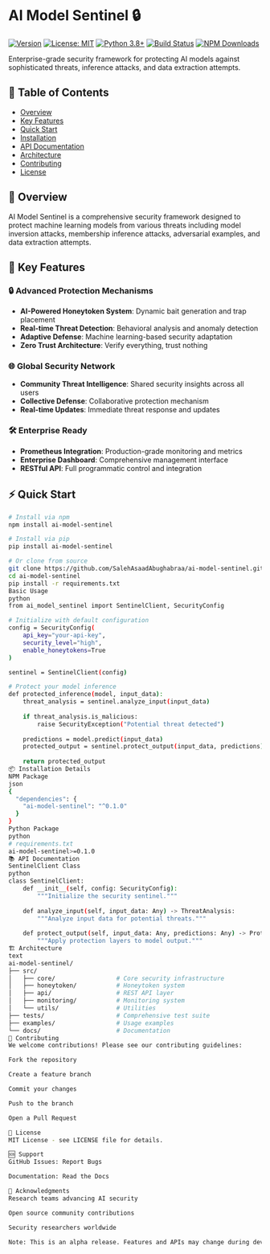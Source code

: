 ﻿# AI Model Sentinel 🔒

[![Version](https://img.shields.io/badge/version-0.1.0--alpha.0-blue.svg)](https://www.npmjs.com/package/ai-model-sentinel)
[![License: MIT](https://img.shields.io/badge/License-MIT-green.svg)](https://opensource.org/licenses/MIT)
[![Python 3.8+](https://img.shields.io/badge/python-3.8%2B-blue.svg)](https://www.python.org/)
[![Build Status](https://img.shields.io/badge/build-passing-brightgreen.svg)](https://github.com/SalehAsaadAbughabraa/ai-model-sentinel/actions)
[![NPM Downloads](https://img.shields.io/npm/dm/ai-model-sentinel.svg)](https://www.npmjs.com/package/ai-model-sentinel)

Enterprise-grade security framework for protecting AI models against sophisticated threats, inference attacks, and data extraction attempts.

## 🌟 Table of Contents
- [Overview](#-overview)
- [Key Features](#-key-features)
- [Quick Start](#-quick-start)
- [Installation](#-installation)
- [API Documentation](#-api-documentation)
- [Architecture](#-architecture)
- [Contributing](#-contributing)
- [License](#-license)

## 📖 Overview
AI Model Sentinel is a comprehensive security framework designed to protect machine learning models from various threats including model inversion attacks, membership inference attacks, adversarial examples, and data extraction attempts.

## 🚀 Key Features

### 🔒 Advanced Protection Mechanisms
- **AI-Powered Honeytoken System**: Dynamic bait generation and trap placement
- **Real-time Threat Detection**: Behavioral analysis and anomaly detection
- **Adaptive Defense**: Machine learning-based security adaptation
- **Zero Trust Architecture**: Verify everything, trust nothing

### 🌐 Global Security Network
- **Community Threat Intelligence**: Shared security insights across all users
- **Collective Defense**: Collaborative protection mechanism
- **Real-time Updates**: Immediate threat response and updates

### 🛠️ Enterprise Ready
- **Prometheus Integration**: Production-grade monitoring and metrics
- **Enterprise Dashboard**: Comprehensive management interface
- **RESTful API**: Full programmatic control and integration

## ⚡ Quick Start

```bash
# Install via npm
npm install ai-model-sentinel

# Install via pip
pip install ai-model-sentinel

# Or clone from source
git clone https://github.com/SalehAsaadAbughabraa/ai-model-sentinel.git
cd ai-model-sentinel
pip install -r requirements.txt
Basic Usage
python
from ai_model_sentinel import SentinelClient, SecurityConfig

# Initialize with default configuration
config = SecurityConfig(
    api_key="your-api-key",
    security_level="high",
    enable_honeytokens=True
)

sentinel = SentinelClient(config)

# Protect your model inference
def protected_inference(model, input_data):
    threat_analysis = sentinel.analyze_input(input_data)
    
    if threat_analysis.is_malicious:
        raise SecurityException("Potential threat detected")
    
    predictions = model.predict(input_data)
    protected_output = sentinel.protect_output(input_data, predictions)
    
    return protected_output
📦 Installation Details
NPM Package
json
{
  "dependencies": {
    "ai-model-sentinel": "^0.1.0"
  }
}
Python Package
python
# requirements.txt
ai-model-sentinel>=0.1.0
📚 API Documentation
SentinelClient Class
python
class SentinelClient:
    def __init__(self, config: SecurityConfig):
        """Initialize the security sentinel."""
    
    def analyze_input(self, input_data: Any) -> ThreatAnalysis:
        """Analyze input data for potential threats."""
    
    def protect_output(self, input_data: Any, predictions: Any) -> ProtectedOutput:
        """Apply protection layers to model output."""
🏗️ Architecture
text
ai-model-sentinel/
├── src/
│   ├── core/                 # Core security infrastructure
│   ├── honeytoken/           # Honeytoken system
│   ├── api/                  # REST API layer
│   ├── monitoring/           # Monitoring system
│   └── utils/                # Utilities
├── tests/                    # Comprehensive test suite
├── examples/                 # Usage examples
└── docs/                     # Documentation
🤝 Contributing
We welcome contributions! Please see our contributing guidelines:

Fork the repository

Create a feature branch

Commit your changes

Push to the branch

Open a Pull Request

📄 License
MIT License - see LICENSE file for details.

🆘 Support
GitHub Issues: Report Bugs

Documentation: Read the Docs

🙏 Acknowledgments
Research teams advancing AI security

Open source community contributions

Security researchers worldwide

Note: This is an alpha release. Features and APIs may change during development.
